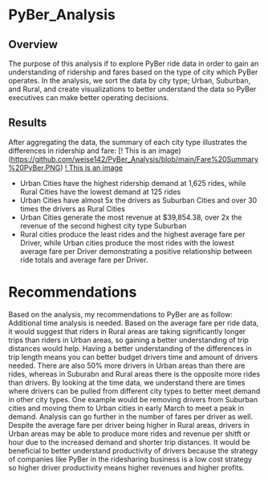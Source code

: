 # PyBer_Analysis
## Overview
The purpose of this analysis if to explore PyBer ride data in order to gain an understanding of ridership and fares based on the type of city which PyBer operates. In the analysis, we sort the data by city type; Urban, Suburban, and Rural, and create visualizations to better understand the data so PyBer executives can make better operating decisions.
## Results
After aggregating the data, the summary of each city type illustrates the differences in ridership and fare:
[! This is an image)(https://github.com/weise142/PyBer_Analysis/blob/main/Fare%20Summary%20PyBer.PNG)
[! This is an image](https://github.com/weise142/PyBer_Analysis/blob/main/Resources/Pyber_fare_summary.png)
- Urban Cities have the highest ridership demand at 1,625 rides, while Rural Cities have the lowest demand at 125 rides
- Urban Cities have almost 5x the drivers as Suburban Cities and over 30 times the drivers as Rural Cities
- Urban Cities generate the most revenue at $39,854.38, over 2x the revenue of the second highest city type Suburban
- Rural cities produce the least rides and the highest average fare per Driver, while Urban cities produce the most rides with the lowest average fare per Driver demonstrating a positive relationship between ride totals and average fare per Driver. 
# Recommendations
Based on the analysis, my recommendations to PyBer are as follow: Additional time analysis is needed. Based on the average fare per ride data, it would suggest that riders in Rural areas are taking significantly longer trips than riders in Urban areas, so gaining a better understanding of trip distances would help. Having a better understanding of the differences in trip length means you can better budget drivers time and amount of drivers needed. There are also 50% more drivers in Urban areas than there are rides, whereas in Suburabn and Rural areas there is the opposite more rides than drivers. By looking at the time data, we understand there are times where drivers can be pulled from different city types to better meet demand in other city types. One example would be removing drivers from Suburban cities and moving them to Urban cities in early March to meet a peak in demand. Analysis can go further in the number of fares per driver as well. Despite the average fare per driver being higher in Rural areas, drivers in Urban areas may be able to produce more rides and revenue per shitft or hour due to the increased demand and shorter trip distances. It would be beneficial to better understand productivity of drivers because the strategy of companies like PyBer in the ridesharing business is a low cost strategy so higher driver productivity means higher revenues and higher profits.
